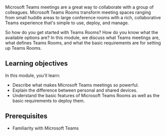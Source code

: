 Microsoft Teams meetings are a great way to collaborate with a group of colleagues. Microsoft Teams Rooms transform meeting spaces ranging from small huddle areas to large conference rooms with a rich, collaborative Teams experience that's simple to use, deploy, and manage.

So how do you get started with Teams Rooms? How do you know what the available options are?  In this module, we discuss what Teams meetings are, what defines Teams Rooms, and what the basic requirements are for setting up Teams Rooms.

## Learning objectives

In this module, you'll learn:

- Describe what makes Microsoft Teams meetings so powerful. 
- Explain the difference between personal and shared devices.
- Understand the basic features of Microsoft Teams Rooms as well as the basic requirements to deploy them.

## Prerequisites

- Familiarity with Microsoft Teams
